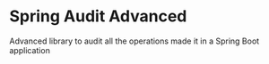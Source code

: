 # Spring Audit Advanced

Advanced library to audit all the operations made it in a Spring Boot application
